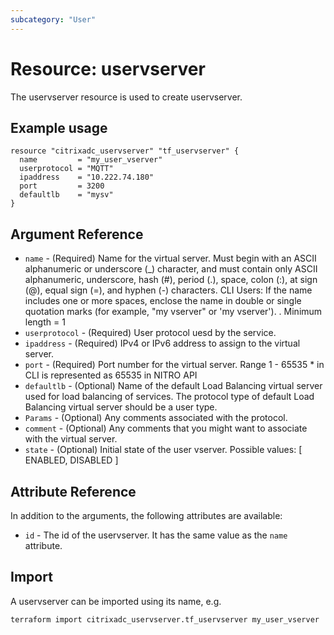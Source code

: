 ```yaml
---
subcategory: "User"
---
```


# Resource: uservserver

The uservserver resource is used to create uservserver.


## Example usage

```hcl
resource "citrixadc_uservserver" "tf_uservserver" {
  name         = "my_user_vserver"
  userprotocol = "MQTT"
  ipaddress    = "10.222.74.180"
  port         = 3200
  defaultlb    = "mysv"
}
```


## Argument Reference

* `name` - (Required) Name for the virtual server. Must begin with an ASCII alphanumeric or underscore (_) character, and must contain only ASCII alphanumeric, underscore, hash (#), period (.), space, colon (:), at sign (@), equal sign (=), and hyphen (-) characters. CLI Users: If the name includes one or more spaces, enclose the name in double or single quotation marks (for example, "my vserver" or 'my vserver'). . Minimum length =  1
* `userprotocol` - (Required) User protocol uesd by the service.
* `ipaddress` - (Required) IPv4 or IPv6 address to assign to the virtual server.
* `port` - (Required) Port number for the virtual server. Range 1 - 65535 * in CLI is represented as 65535 in NITRO API
* `defaultlb` - (Optional) Name of the default Load Balancing virtual server used for load balancing of services. The protocol type of default Load Balancing virtual server should be a user type.
* `Params` - (Optional) Any comments associated with the protocol.
* `comment` - (Optional) Any comments that you might want to associate with the virtual server.
* `state` - (Optional) Initial state of the user vserver. Possible values: [ ENABLED, DISABLED ]


## Attribute Reference

In addition to the arguments, the following attributes are available:

* `id` - The id of the uservserver. It has the same value as the `name` attribute.


## Import

A uservserver can be imported using its name, e.g.

```shell
terraform import citrixadc_uservserver.tf_uservserver my_user_vserver
```
